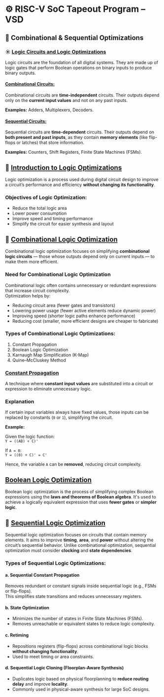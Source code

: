 # ⚙️ RISC-V SoC Tapeout Program – VSD  
## 🔭  Combinational & Sequential Optimizations  


### ☀️ <ins>Logic Circuits and Logic Optimizations</ins>

Logic circuits are the foundation of all digital systems. They are made up of logic gates that perform Boolean operations on binary inputs to produce binary outputs.

#### <ins>Combinational Circuits:</ins>
Combinational circuits are **time-independent** circuits. Their outputs depend only on the **current input values** and not on any past inputs.  

**Examples:** Adders, Multiplexers, Decoders.  

#### <ins>Sequential Circuits:</ins>
Sequential circuits are **time-dependent** circuits. Their outputs depend on **both present and past inputs**, as they contain **memory elements** (like flip-flops or latches) that store information.  

**Examples:** Counters, Shift Registers, Finite State Machines (FSMs).  



## 🧮 <ins>Introduction to Logic Optimizations</ins>  
Logic optimization is a process used during digital circuit design to improve a circuit’s performance and efficiency **without changing its functionality**.

### Objectives of Logic Optimization:
- Reduce the total logic area  
- Lower power consumption  
- Improve speed and timing performance  
- Simplify the circuit for easier synthesis and layout  



## 🔣 <ins>Combinational Logic Optimization</ins>
Combinational logic optimization focuses on simplifying **combinational logic circuits** — those whose outputs depend only on current inputs — to make them more efficient.

### Need for Combinational Logic Optimization
Combinational logic often contains unnecessary or redundant expressions that increase circuit complexity.  
Optimization helps by:
- Reducing circuit area (fewer gates and transistors)  
- Lowering power usage (fewer active elements reduce dynamic power)  
- Improving speed (shorter logic paths enhance performance)  
- Reducing cost (smaller, more efficient designs are cheaper to fabricate)  



### Types of Combinational Logic Optimizations:
  1. Constant Propagation  
  2. Boolean Logic Optimization  
  3. Karnaugh Map Simplification (K-Map)  
  4. Quine–McCluskey Method  



### <ins>Constant Propagation</ins>
A technique where **constant input values** are substituted into a circuit or expression to eliminate unnecessary logic.

### Explanation  
If certain input variables always have fixed values, those inputs can be replaced by constants (`0` or `1`), simplifying the circuit.

**Example:**  

Given the logic function:  
`Y = ((AB) + C)'`

If `A = 0`:  
`Y = ((0) + C)' = C'`

Hence, the variable `A` can be **removed**, reducing circuit complexity.



## <ins>Boolean Logic Optimization</ins>
Boolean logic optimization is the process of simplifying complex Boolean expressions using the **laws and theorems of Boolean algebra**. It's used to achieve a logically equivalent expression that uses **fewer gates** or **simpler logic**.





## 🔢 <ins>Sequential Logic Optimization</ins>
Sequential logic optimization focuses on circuits that contain memory elements. It aims to improve **timing**, **area**, and **power** without altering the circuit’s sequential behavior.
Unlike combinational optimization, sequential optimization must consider **clocking** and **state dependencies**.



### Types of Sequential Logic Optimizations:
#### a. Sequential Constant Propagation  
Removes redundant or constant signals inside sequential logic (e.g., FSMs or flip-flops).  
This simplifies state transitions and reduces unnecessary registers.

#### b. State Optimization  
- Minimizes the number of states in Finite State Machines (FSMs).  
- Removes unreachable or equivalent states to reduce logic complexity.  

#### c. Retiming  
- Repositions registers (flip-flops) across combinational logic blocks **without changing functionality**.  
- Used to meet timing or area constraints.  

#### d. Sequential Logic Cloning (Floorplan-Aware Synthesis)  
- Duplicates logic based on physical floorplanning to **reduce routing delay** and improve **locality**.  
- Commonly used in physical-aware synthesis for large SoC designs.  










